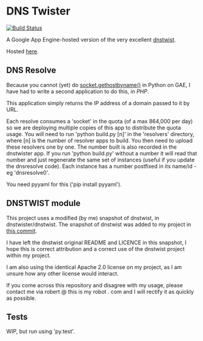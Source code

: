 # DNS Twister

[![Build Status](https://travis-ci.org/thisismyrobot/dnstwister.svg?branch=standalone)](https://travis-ci.org/thisismyrobot/dnstwister)

A Google App Engine-hosted version of the very excellent
[dnstwist](https://github.com/elceef/dnstwist).

Hosted [here](https://dnstwister.appspot.com).

## DNS Resolve

Because you cannot (yet) do [socket.gethostbyname()](https://docs.python.org/2/library/socket.html#socket.gethostbyname)
in Python on GAE, I have had to write a second application to do this, in
*PHP*.

This application simply returns the IP address of a domain passed to it by
URL.

Each resolve consumes a 'socket' in the quota (of a max 864,000 per day) so we
are deploying multiple copies of this app to distribute the quota usage. You
will need to run 'python build.py [n]' in the 'resolvers' directory, where [n]
is the number of resolver apps to build. You then need to upload these
resolvers one by one. The number built is also recorded in the dnstwister app.
If you run 'python build.py' without a number it will read that number and
just regenerate the same set of instances (useful if you update the dnsresolve
code). Each instance has a number postfixed in its name/id - eg 'dnsresolve0'.

You need pyyaml for this ('pip install pyyaml').

## DNSTWIST module

This project uses a modified (by me) snapshot of dnstwist, in
dnstwister/dnstwist. The snapshot of dnstwist was added to my project in
[this commit](https://github.com/thisismyrobot/dnstwister/commit/7ca44e96cb3b394d3e85fdb07b20e679e76e0742).

I have left the dnstwist original README and LICENCE in this snapshot, I hope
this is correct attribution and a correct use of the dnstwist project within
my project.

I am also using the identical Apache 2.0 license on my project, as I am unsure
how any other license would interact.

If you come across this repository and disagree with my usage, please contact
me via robert @ this is my robot . com and I will rectify it as quickly as
possible.

## Tests

WIP, but run using 'py.test'.
